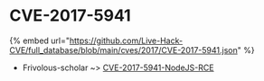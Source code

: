 # CVE-2017-5941
{% embed url="https://github.com/Live-Hack-CVE/full_database/blob/main/cves/2017/CVE-2017-5941.json" %}

* Frivolous-scholar ~> [CVE-2017-5941-NodeJS-RCE](https://www.alice-snow.ru/2017/database/cve-2017-5941/cve-2017-5941-nodejs-rce-frivolous-scholar)